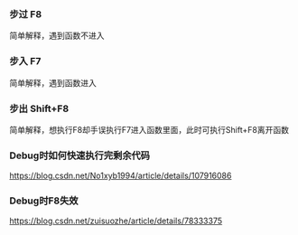 ### 步过 F8
简单解释，遇到函数不进入

### 步入 F7
简单解释，遇到函数进入

### 步出 Shift+F8
简单解释，想执行F8却手误执行F7进入函数里面，此时可执行Shift+F8离开函数

### Debug时如何快速执行完剩余代码
https://blog.csdn.net/No1xyb1994/article/details/107916086

### Debug时F8失效
https://blog.csdn.net/zuisuozhe/article/details/78333375